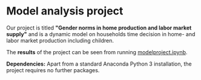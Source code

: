 # Model analysis project

Our project is titled **"Gender norms in home production and labor market supply"** and is a dynamic model on households time decision in home- and labor market production including children.

The **results** of the project can be seen from running [modelproject.ipynb](modelproject.ipynb).

**Dependencies:** Apart from a standard Anaconda Python 3 installation, the project requires no further packages.